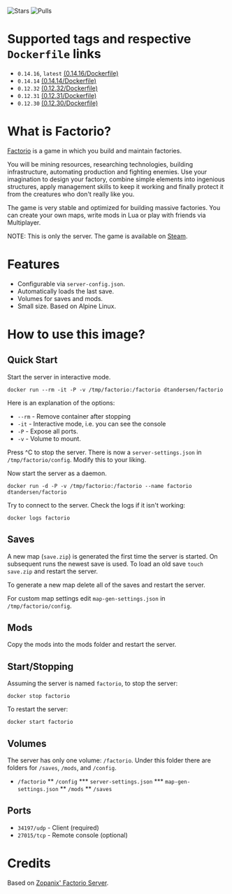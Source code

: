 ![Stars](https://img.shields.io/docker/stars/dtandersen/factorio.svg)
![Pulls](https://img.shields.io/docker/pulls/dtandersen/factorio.svg)

# Supported tags and respective `Dockerfile` links

* `0.14.16`, `latest` [(0.14.16/Dockerfile)](https://github.com/dtandersen/docker_factorio_server/blob/0.14.16/Dockerfile)
* `0.14.14` [(0.14.14/Dockerfile)](https://github.com/dtandersen/docker_factorio_server/blob/0.14.14/Dockerfile)
* `0.12.32` [(0.12.32/Dockerfile)](https://github.com/dtandersen/docker_factorio_server/blob/dt_0.12.32/Dockerfile)
* `0.12.31` [(0.12.31/Dockerfile)](https://github.com/dtandersen/docker_factorio_server/blob/dt_0.12.31/Dockerfile)
* `0.12.30` [(0.12.30/Dockerfile)](https://github.com/dtandersen/docker_factorio_server/blob/dt_0.12.30/Dockerfile)

# What is Factorio?

[Factorio](https://www.factorio.com) is a game in which you build and maintain factories.

You will be mining resources, researching technologies, building infrastructure, automating production and fighting enemies. Use your imagination to design your factory, combine simple elements into ingenious structures, apply management skills to keep it working and finally protect it from the creatures who don't really like you.

The game is very stable and optimized for building massive factories. You can create your own maps, write mods in Lua or play with friends via Multiplayer.

NOTE: This is only the server. The game is available on [Steam](http://store.steampowered.com/app/427520/).

# Features

* Configurable via ```server-config.json```.
* Automatically loads the last save.
* Volumes for saves and mods.
* Small size. Based on Alpine Linux.

# How to use this image?

## Quick Start

Start the server in interactive mode.

```
docker run --rm -it -P -v /tmp/factorio:/factorio dtandersen/factorio
```

Here is an explanation of the options:

* ```--rm``` - Remove container after stopping
* ```-it``` - Interactive mode, i.e. you can see the console
* ```-P``` - Expose all ports.
* ```-v``` - Volume to mount.

Press ^C to stop the server. There is now a ```server-settings.json``` in ```/tmp/factorio/config```. Modify this to your liking.

Now start the server as a daemon.

```
docker run -d -P -v /tmp/factorio:/factorio --name factorio dtandersen/factorio
```

Try to connect to the server. Check the logs if it isn't working:

```
docker logs factorio
```

## Saves

A new map (```save.zip```) is generated the first time the server is started. On subsequent runs the newest save is used. To load an old save ```touch save.zip``` and restart the server.

To generate a new map delete all of the saves and restart the server.

For custom map settings edit ```map-gen-settings.json``` in ```/tmp/factorio/config```.

## Mods

Copy the mods into the mods folder and restart the server.

## Start/Stopping

Assuming the server is named ```factorio```, to stop the server:

```
docker stop factorio
```

To restart the server:

```
docker start factorio
```

## Volumes

The server has only one volume: ```/factorio```. Under this folder there are folders for ```/saves```, ```/mods```, and ```/config```.

* ```/factorio```
** ```/config```
*** ```server-settings.json```
*** ```map-gen-settings.json```
** ```/mods```
** ```/saves```

## Ports

* ```34197/udp``` - Client (required)
* ```27015/tcp``` - Remote console (optional)

# Credits

Based on [Zopanix' Factorio Server](https://github.com/zopanix/docker_factorio_server).
